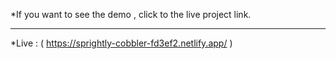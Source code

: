 *If you want to see the demo , click to the live project link.

***

*Live : ( https://sprightly-cobbler-fd3ef2.netlify.app/ )
